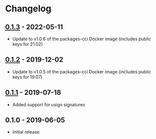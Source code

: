 # Changelog

## [0.1.3] - 2022-05-11
* Update to v1.0.6 of the packages-cci Docker image (includes public
  keys for 21.02)

## [0.1.2] - 2019-12-02
* Update to v1.0.5 of the packages-cci Docker image (includes public
  keys for 19.07)

## [0.1.1] - 2019-07-18
* Added support for usign signatures

## 0.1.0 - 2019-06-05
* Initial release


[0.1.3]: https://github.com/jefferyto/openwrt-vivarium/compare/0.1.2...0.1.3
[0.1.2]: https://github.com/jefferyto/openwrt-vivarium/compare/0.1.1...0.1.2
[0.1.1]: https://github.com/jefferyto/openwrt-vivarium/compare/0.1.0...0.1.1
